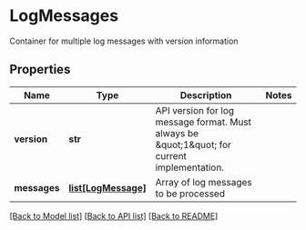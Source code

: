 # LogMessages

Container for multiple log messages with version information
## Properties
Name | Type | Description | Notes
------------ | ------------- | ------------- | -------------
**version** | **str** | API version for log message format. Must always be \&quot;1\&quot; for current implementation. | 
**messages** | [**list[LogMessage]**](LogMessage.md) | Array of log messages to be processed | 

[[Back to Model list]](../README.md#documentation-for-models) [[Back to API list]](../README.md#documentation-for-api-endpoints) [[Back to README]](../README.md)


